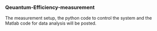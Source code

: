 ### Qeuantum-Efficiency-measurement
The measurement setup, the python code to control the system and the Matlab code for data analysis will be posted.
